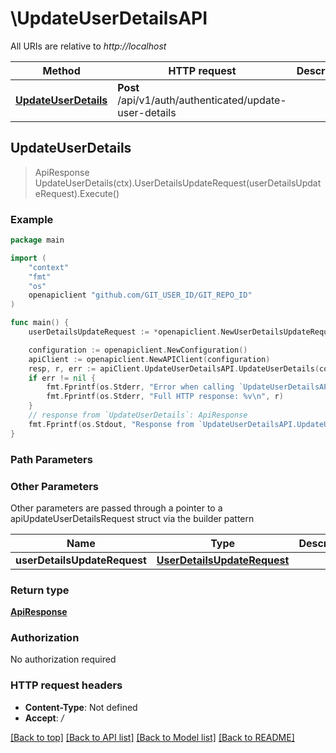 # \UpdateUserDetailsAPI

All URIs are relative to *http://localhost*

Method | HTTP request | Description
------------- | ------------- | -------------
[**UpdateUserDetails**](UpdateUserDetailsAPI.md#UpdateUserDetails) | **Post** /api/v1/auth/authenticated/update-user-details | 



## UpdateUserDetails

> ApiResponse UpdateUserDetails(ctx).UserDetailsUpdateRequest(userDetailsUpdateRequest).Execute()



### Example

```go
package main

import (
    "context"
    "fmt"
    "os"
    openapiclient "github.com/GIT_USER_ID/GIT_REPO_ID"
)

func main() {
    userDetailsUpdateRequest := *openapiclient.NewUserDetailsUpdateRequest() // UserDetailsUpdateRequest | 

    configuration := openapiclient.NewConfiguration()
    apiClient := openapiclient.NewAPIClient(configuration)
    resp, r, err := apiClient.UpdateUserDetailsAPI.UpdateUserDetails(context.Background()).UserDetailsUpdateRequest(userDetailsUpdateRequest).Execute()
    if err != nil {
        fmt.Fprintf(os.Stderr, "Error when calling `UpdateUserDetailsAPI.UpdateUserDetails``: %v\n", err)
        fmt.Fprintf(os.Stderr, "Full HTTP response: %v\n", r)
    }
    // response from `UpdateUserDetails`: ApiResponse
    fmt.Fprintf(os.Stdout, "Response from `UpdateUserDetailsAPI.UpdateUserDetails`: %v\n", resp)
}
```

### Path Parameters



### Other Parameters

Other parameters are passed through a pointer to a apiUpdateUserDetailsRequest struct via the builder pattern


Name | Type | Description  | Notes
------------- | ------------- | ------------- | -------------
 **userDetailsUpdateRequest** | [**UserDetailsUpdateRequest**](UserDetailsUpdateRequest.md) |  | 

### Return type

[**ApiResponse**](ApiResponse.md)

### Authorization

No authorization required

### HTTP request headers

- **Content-Type**: Not defined
- **Accept**: */*

[[Back to top]](#) [[Back to API list]](../README.md#documentation-for-api-endpoints)
[[Back to Model list]](../README.md#documentation-for-models)
[[Back to README]](../README.md)

